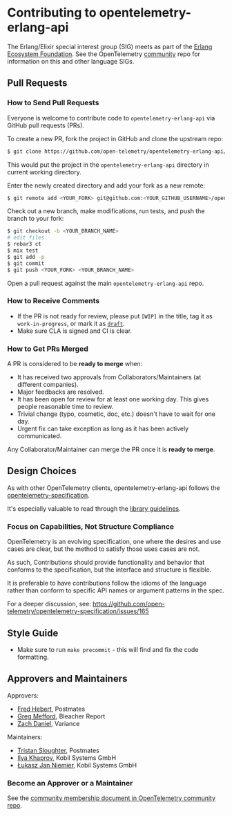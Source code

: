 # Contributing to opentelemetry-erlang-api

The Erlang/Elixir special interest group (SIG) meets as part of the 
[Erlang Ecosystem Foundation](https://erlef.org/wg/observability). See the
OpenTelemetry [community](https://github.com/open-telemetry/community#erlangelixir-sdk)
repo for information on this and other language SIGs.


## Pull Requests

### How to Send Pull Requests

Everyone is welcome to contribute code to `opentelemetry-erlang-api` via
GitHub pull requests (PRs).

To create a new PR, fork the project in GitHub and clone the upstream
repo:

```sh
$ git clone https://github.com/open-telemetry/opentelemetry-erlang-api/
```

This would put the project in the `opentelemetry-erlang-api` directory in
current working directory.

Enter the newly created directory and add your fork as a new remote:

```sh
$ git remote add <YOUR_FORK> git@github.com:<YOUR_GITHUB_USERNAME>/opentelemetry-erlang-api
```

Check out a new branch, make modifications, run tests, and
push the branch to your fork:

```sh
$ git checkout -b <YOUR_BRANCH_NAME>
# edit files
$ rebar3 ct
$ mix test
$ git add -p
$ git commit
$ git push <YOUR_FORK> <YOUR_BRANCH_NAME>
```

Open a pull request against the main `opentelemetry-erlang-api` repo.

### How to Receive Comments

* If the PR is not ready for review, please put `[WIP]` in the title,
  tag it as `work-in-progress`, or mark it as
  [`draft`](https://github.blog/2019-02-14-introducing-draft-pull-requests/).
* Make sure CLA is signed and CI is clear.

### How to Get PRs Merged

A PR is considered to be **ready to merge** when:

* It has received two approvals from Collaborators/Maintainers (at
  different companies).
* Major feedbacks are resolved.
* It has been open for review for at least one working day. This gives
  people reasonable time to review.
* Trivial change (typo, cosmetic, doc, etc.) doesn't have to wait for
  one day.
* Urgent fix can take exception as long as it has been actively
  communicated.

Any Collaborator/Maintainer can merge the PR once it is **ready to
merge**.

## Design Choices

As with other OpenTelemetry clients, opentelemetry-erlang-api follows the
[opentelemetry-specification](https://github.com/open-telemetry/opentelemetry-specification).

It's especially valuable to read through the [library
guidelines](https://github.com/open-telemetry/opentelemetry-specification/blob/master/specification/library-guidelines.md).

### Focus on Capabilities, Not Structure Compliance

OpenTelemetry is an evolving specification, one where the desires and
use cases are clear, but the method to satisfy those uses cases are
not.

As such, Contributions should provide functionality and behavior that
conforms to the specification, but the interface and structure is
flexible.

It is preferable to have contributions follow the idioms of the
language rather than conform to specific API names or argument
patterns in the spec.

For a deeper discussion, see:
https://github.com/open-telemetry/opentelemetry-specification/issues/165

## Style Guide

* Make sure to run `make precommit` - this will find and fix the code
  formatting.

## Approvers and Maintainers

Approvers:

- [Fred Hebert](https://github.com/ferd), Postmates
- [Greg Mefford](https://github.com/gregmefford), Bleacher Report
- [Zach Daniel](https://github.com/zachdaniel), Variance

Maintainers:

- [Tristan Sloughter](https://github.com/tsloughter), Postmates
- [Ilya Khaprov](https://github.com/deadtrickster), Kobil Systems GmbH 
- [Łukasz Jan Niemier](https://github.com/hauleth), Kobil Systems GmbH 

### Become an Approver or a Maintainer

See the [community membership document in OpenTelemetry community
repo](https://github.com/open-telemetry/community/blob/master/community-membership.md).
